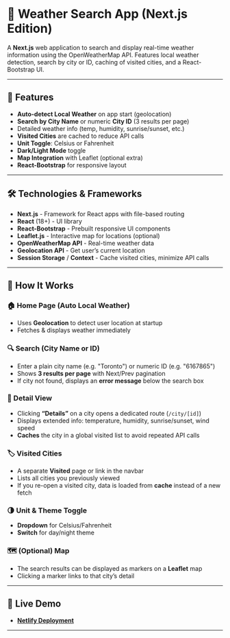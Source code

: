 # 📌 Weather Search App (Next.js Edition)

A **Next.js** web application to search and display real-time weather information using the OpenWeatherMap API. Features local weather detection, search by city or ID, caching of visited cities, and a React-Bootstrap UI.

---

## 🌟 Features

- **Auto-detect Local Weather** on app start (geolocation)
- **Search by City Name** or numeric **City ID** (3 results per page)
- Detailed weather info (temp, humidity, sunrise/sunset, etc.)
- **Visited Cities** are cached to reduce API calls
- **Unit Toggle**: Celsius or Fahrenheit
- **Dark/Light Mode** toggle
- **Map Integration** with Leaflet (optional extra)
- **React-Bootstrap** for responsive layout

---

## 🛠 Technologies & Frameworks

- **Next.js** - Framework for React apps with file-based routing
- **React** (18+) - UI library
- **React-Bootstrap** - Prebuilt responsive UI components
- **Leaflet.js** - Interactive map for locations (optional)
- **OpenWeatherMap API** - Real-time weather data
- **Geolocation API** - Get user’s current location
- **Session Storage** / **Context** - Cache visited cities, minimize API calls

---

## 📌 How It Works

### 🏠 Home Page (Auto Local Weather)
- Uses **Geolocation** to detect user location at startup
- Fetches & displays weather immediately

### 🔍 Search (City Name or ID)
- Enter a plain city name (e.g. "Toronto") or numeric ID (e.g. "6167865")
- Shows **3 results per page** with Next/Prev pagination
- If city not found, displays an **error message** below the search box

### 🌆 Detail View
- Clicking **“Details”** on a city opens a dedicated route (`/city/[id]`)
- Displays extended info: temperature, humidity, sunrise/sunset, wind speed
- **Caches** the city in a global visited list to avoid repeated API calls

### 🏷 Visited Cities
- A separate **Visited** page or link in the navbar
- Lists all cities you previously viewed
- If you re-open a visited city, data is loaded from **cache** instead of a new fetch

### 🌗 Unit & Theme Toggle
- **Dropdown** for Celsius/Fahrenheit
- **Switch** for day/night theme

### 🗺 (Optional) Map
- The search results can be displayed as markers on a **Leaflet** map
- Clicking a marker links to that city’s detail

---

## 🚀 Live Demo

- **[Netlify Deployment](https://weatherapplication02.netlify.app/)**

---
